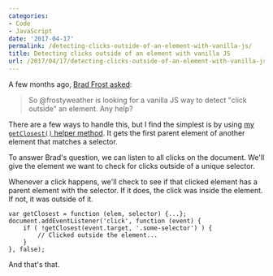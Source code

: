 ```yaml
---
categories:
- Code
- JavaScript
date: '2017-04-17'
permalink: /detecting-clicks-outside-of-an-element-with-vanilla-js/
title: Detecting clicks outside of an element with vanilla JS
url: /2017/04/17/detecting-clicks-outside-of-an-element-with-vanilla-js
---
```


A few months ago, <a href="https://twitter.com/brad_frost/status/795688675006967808">Brad Frost asked</a>:

<blockquote>
  So @frostyweather is looking for a vanilla JS way to detect "click outside" an element. Any help?
</blockquote>

There are a few ways to handle this, but I find the simplest is by using <a href="https://github.com/cferdinandi/getClosest">my <code>getClosest()</code> helper method</a>. It gets the first parent element of another element that matches a selector.

To answer Brad's question, we can listen to all clicks on the document. We'll give the element we want to check for clicks outside of a unique selector.

Whenever a click happens, we'll check to see if that clicked element has a parent element with the selector. If it does, the click was inside the element. If not, it was outside of it.

<pre><code class="lang-javascript">var getClosest = function (elem, selector) {...};
document.addEventListener('click', function (event) {
    if ( !getClosest(event.target, '.some-selector') ) {
        // Clicked outside the element...
    }
}, false);
</code></pre>

And that's that.